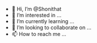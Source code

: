 - 👋 Hi, I’m @Shonithat
- 👀 I’m interested in ...
- 🌱 I’m currently learning ...
- 💞️ I’m looking to collaborate on ...
- 📫 How to reach me ...

<!---
Shonithat/Shonithat is a ✨ special ✨ repository because its `README.md` (this file) appears on your GitHub profile.
You can click the Preview link to take a look at your changes.
--->
